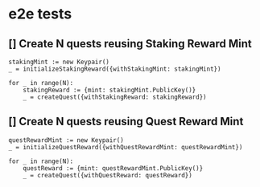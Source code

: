 # e2e tests

## [] Create N quests reusing Staking Reward Mint
```
stakingMint := new Keypair()
_ = initializeStakingReward({withStakingMint: stakingMint})

for _ in range(N):
    stakingReward := {mint: stakingMint.PublicKey()}
    _ = createQuest({withStakingReward: stakingReward})
```


## [] Create N quests reusing Quest Reward Mint
```
questRewardMint := new Keypair()
_ = initializeQuestReward({withQuestRewardMint: questRewardMint})

for _ in range(N):
    questReward := {mint: questRewardMint.PublicKey()}
    _ = createQuest({withQuestReward: questReward})
```
